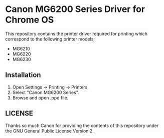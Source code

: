 # Canon MG6200 Series Driver for Chrome OS

This repository contains the printer driver required for printing which correspond to the following printer models;

- MG6210
- MG6220
- MG6230

## Installation

1. Open Settings -> Printing -> Printers.
2. Select "Canon MG6200 Series".
3. Browse and open .ppd file.

## LICENSE

Thanks so much Canon for providing the contents of this repository under the GNU General Public License Version 2.

